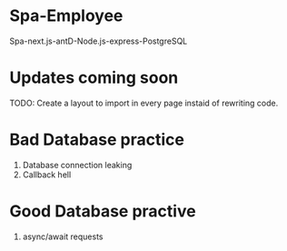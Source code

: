 # Spa-Employee
Spa-next.js-antD-Node.js-express-PostgreSQL


# Updates coming soon
TODO: Create a layout to import in every page instaid of rewriting code.




# Bad Database practice

1. Database connection leaking
2. Callback hell

# Good Database practive

1. async/await requests
